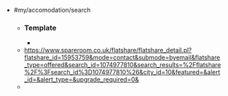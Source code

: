 - #my/accomodation/search
	- ### Template
		-
	- https://www.spareroom.co.uk/flatshare/flatshare_detail.pl?flatshare_id=15953759&mode=contact&submode=byemail&flatshare_type=offered&search_id=1074977810&search_results=%2Fflatshare%2F%3Fsearch_id%3D1074977810%26&city_id=10&featured=&alert_id=&alert_type=&upgrade_required=0&
	-